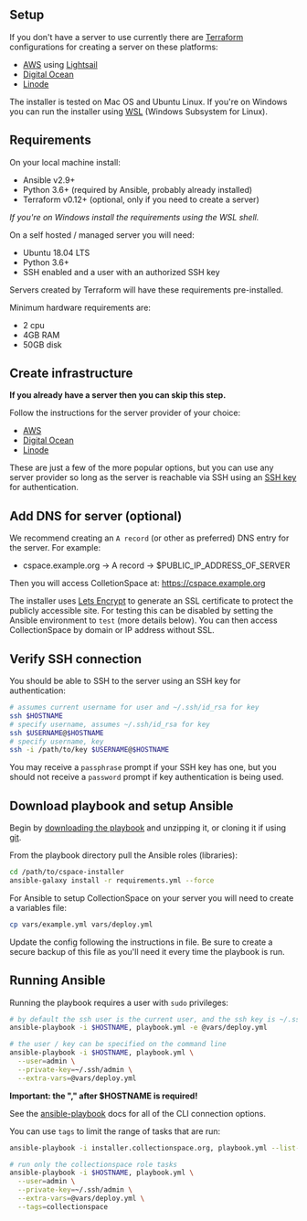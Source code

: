 ## Setup

If you don't have a server to use currently there are
[Terraform](https://www.terraform.io/) configurations for creating a
server on these platforms:

- [AWS](https://aws.amazon.com/) using [Lightsail](https://aws.amazon.com/lightsail/)
- [Digital Ocean](https://www.digitalocean.com/)
- [Linode](https://www.linode.com/)

The installer is tested on Mac OS and Ubuntu Linux. If you're on Windows
you can run the installer using [WSL](https://docs.microsoft.com/en-us/windows/wsl/about)
(Windows Subsystem for Linux).

## Requirements

On your local machine install:

- Ansible v2.9+
- Python 3.6+ (required by Ansible, probably already installed)
- Terraform v0.12+ (optional, only if you need to create a server)

*If you're on Windows install the requirements using the WSL shell.*

On a self hosted / managed server you will need:

- Ubuntu 18.04 LTS
- Python 3.6+
- SSH enabled and a user with an authorized SSH key

Servers created by Terraform will have these requirements
pre-installed.

Minimum hardware requirements are:

- 2 cpu
- 4GB RAM
- 50GB disk

## Create infrastructure

**If you already have a server then you can skip this step.**

Follow the instructions for the server provider of your choice:

- [AWS](../cloud/aws/README.md)
- [Digital Ocean](../cloud/digitalocean/README.md)
- [Linode](../cloud/linode/README.md)

These are just a few of the more popular options, but you can use
any server provider so long as the server is reachable via SSH
using an [SSH key](https://www.ssh.com/ssh/key) for authentication.

## Add DNS for server (optional)

We recommend creating an `A record` (or other as preferred) DNS entry
for the server. For example:

- cspace.example.org -> A record -> $PUBLIC_IP_ADDRESS_OF_SERVER

Then you will access ColletionSpace at: https://cspace.example.org

The installer uses [Lets Encrypt](https://letsencrypt.org/) to generate
an SSL certificate to protect the publicly accessible site. For testing
this can be disabled by setting the Ansible environment to `test` (more
details below). You can then access CollectionSpace by domain or IP address
without SSL.

## Verify SSH connection

You should be able to SSH to the server using an SSH key for
authentication:

```bash
# assumes current username for user and ~/.ssh/id_rsa for key
ssh $HOSTNAME
# specify username, assumes ~/.ssh/id_rsa for key
ssh $USERNAME@$HOSTNAME
# specify username, key
ssh -i /path/to/key $USERNAME@$HOSTNAME
```

You may receive a `passphrase` prompt if your SSH key has one, but
you should not receive a `password` prompt if key authentication is
being used.

## Download playbook and setup Ansible

Begin by [downloading the playbook](#) and unzipping it, or cloning it if
using [git](https://git-scm.com/).

From the playbook directory pull the Ansible roles (libraries):

```bash
cd /path/to/cspace-installer
ansible-galaxy install -r requirements.yml --force
```

For Ansible to setup CollectionSpace on your server you will need to
create a variables file:

```bash
cp vars/example.yml vars/deploy.yml
```

Update the config following the instructions in file. Be sure to create
a secure backup of this file as you'll need it every time the playbook
is run.

## Running Ansible

Running the playbook requires a user with `sudo` privileges:

```bash
# by default the ssh user is the current user, and the ssh key is ~/.ssh/id_rsa
ansible-playbook -i $HOSTNAME, playbook.yml -e @vars/deploy.yml

# the user / key can be specified on the command line
ansible-playbook -i $HOSTNAME, playbook.yml \
  --user=admin \
  --private-key=~/.ssh/admin \
  --extra-vars=@vars/deploy.yml
```

**Important: the "," after $HOSTNAME is required!**

See the [ansible-playbook](https://docs.ansible.com/ansible/latest/cli/ansible-playbook.html)
docs for all of the CLI connection options.

You can use `tags` to limit the range of tasks that are run:

```bash
ansible-playbook -i installer.collectionspace.org, playbook.yml --list-tags

# run only the collectionspace role tasks
ansible-playbook -i $HOSTNAME, playbook.yml \
  --user=admin \
  --private-key=~/.ssh/admin \
  --extra-vars=@vars/deploy.yml \
  --tags=collectionspace
```
